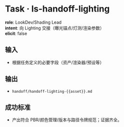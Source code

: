 # Task · ls-handoff-lighting

**role**: LookDev/Shading Lead  
**intent**: 向 Lighting 交接（曝光锚点/灯测/渲染参数）  
**elicit**: false

## 输入

- 根据任务定义的必要字段（资产/渲染器/预设等）

## 输出

- `handoff/handoff-lighting-{{asset}}.md`

## 成功标准

- 产出符合 PBR/颜色管理/版本与路径令牌规范；证据齐全。
